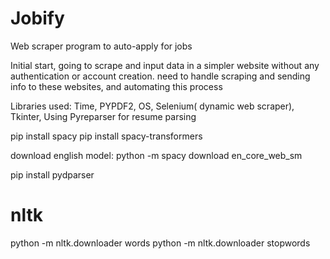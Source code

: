 # Jobify
Web scraper program to auto-apply for jobs


Initial start, going to scrape and input data in a simpler website without any authentication or account creation.
need to handle scraping and sending info to these websites, and automating this process



Libraries used: Time, PYPDF2, OS, Selenium( dynamic web scraper), Tkinter, 
Using Pyreparser for resume parsing

pip install spacy
pip install spacy-transformers

download english model:
python -m spacy download en_core_web_sm

pip install pydparser
# nltk
python -m nltk.downloader words
python -m nltk.downloader stopwords